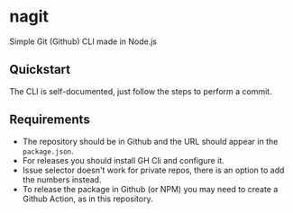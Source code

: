 # nagit
Simple Git (Github) CLI made in Node.js

## Quickstart

The CLI is self-documented, just follow the steps to perform a commit.

## Requirements

- The repository should be in Github and the URL should appear in the `package.json`.
- For releases you should install GH Cli and configure it.
- Issue selector doesn't work for private repos, there is an option to add the numbers instead.
- To release the package in Github (or NPM) you may need to create a Github Action, as in this repository.
